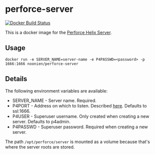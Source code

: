 perforce-server
===============
[![Docker Build Status](http://hubstatus.container42.com/noonien/perforce-server)](https://registry.hub.docker.com/u/noonien/perforce-server)

This is a docker image for the [Perforce Helix Server](http://www.perforce.com/).

Usage
-----

    docker run -e SERVER_NAME=server-name -e P4PASSWD=<password> -p 1666:1666 noonien/perforce-server

Details
-------
The following environment variables are available:

  - SERVER_NAME - Server name. Required.
  - P4PORT - Address on which to listen. Described [here](http://www.perforce.com/perforce/doc.current/manuals/cmdref/P4PORT.html). Defaults to ssl:1666.
  - P4USER - Superuser username. Only created when creating a new server. Defaults to p4admin.
  - P4PASSWD - Superuser password. Required when creating a new server.

The path `/opt/perforce/server` is mounted as a volume because that's where the server roots are stored.
